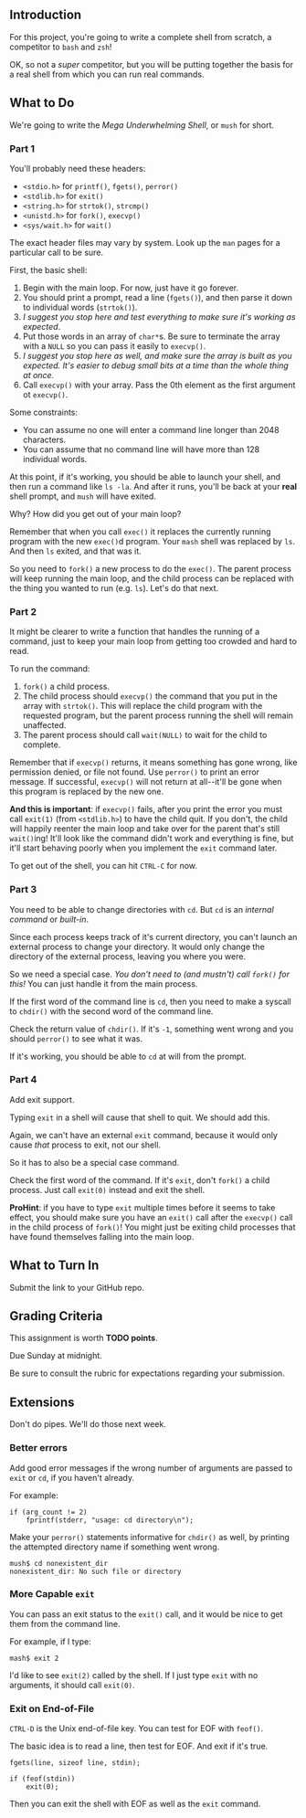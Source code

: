 ## Introduction

For this project, you're going to write a complete shell from scratch, a competitor to `bash` and `zsh`!

OK, so not a _super_ competitor, but you will be putting together the basis for a real shell from which you can run real commands.

## What to Do

We're going to write the _Mega Underwhelming Shell_, or `mush` for short.

### Part 1

You'll probably need these headers:

* `<stdio.h>` for `printf()`, `fgets()`, `perror()`
* `<stdlib.h>` for `exit()`
* `<string.h>` for `strtok()`, `strcmp()`
* `<unistd.h>` for `fork()`, `execvp()`
* `<sys/wait.h>` for `wait()`

The exact header files may vary by system. Look up the `man` pages for a particular call to be sure.

First, the basic shell:  

1. Begin with the main loop. For now, just have it go forever.
2. You should print a prompt, read a line (`fgets()`), and then parse it down to individual words (`strtok()`).
3. _I suggest you stop here and test everything to make sure it's working as expected_.
3. Put those words in an array of `char*`s. Be sure to terminate the array with a `NULL` so you can pass it easily to `execvp()`.
4. _I suggest you stop here as well, and make sure the array is built as you expected. It's easier to debug small bits at a time than the whole thing at once._
5. Call `execvp()` with your array. Pass the 0th element as the first argument ot `execvp()`.

Some constraints:

* You can assume no one will enter a command line longer than 2048 characters.
* You can assume that no command line will have more than 128 individual words.

At this point, if it's working, you should be able to launch your shell, and then run a command like `ls -la`. And after it runs, you'll be back at your **real** shell prompt, and `mush` will have exited.

Why? How did you get out of your main loop?

Remember that when you call `exec()` it replaces the currently running program with the new `exec()`d program. Your `mash` shell was replaced by `ls`. And then `ls` exited, and that was it.

So you need to `fork()` a new process to do the `exec()`. The parent process will keep running the main loop, and the child process can be replaced with the thing you wanted to run (e.g. `ls`). Let's do that next.

### Part 2

It might be clearer to write a function that handles the running of a command, just to keep your main loop from getting too crowded and hard to read.

To run the command:

1. `fork()` a child process.
2. The child process should `execvp()` the command that you put in the array with `strtok()`. This will replace the child program with the requested program, but the parent process running the shell will remain unaffected.
3. The parent process should call `wait(NULL)` to wait for the child to complete.

Remember that if `execvp()` returns, it means something has gone wrong, like permission denied, or file not found. Use `perror()` to print an error message. If successful, `execvp()` will not return at all--it'll be gone when this program is replaced by the new one.

**And this is important**: if `execvp()` fails, after you print the error you must call `exit(1)` (from `<stdlib.h>`) to have the child quit. If you don't, the child will happily reenter the main loop and take over for the parent that's still `wait()`ing! It'll look like the command didn't work and everything is fine, but it'll start behaving poorly when you implement the `exit` command later.

To get out of the shell, you can hit `CTRL-C` for now.

### Part 3

You need to be able to change directories with `cd`. But `cd` is an _internal command_ or _built-in_.

Since each process keeps track of it's current directory, you can't launch an external process to change your directory. It would only change the directory of the external process, leaving you where you were.

So we need a special case. _You don't need to (and mustn't) call `fork()` for this!_ You can just handle it from the main process.

If the first word of the command line is `cd`, then you need to make a syscall to `chdir()` with the second word of the command line.

Check the return value of `chdir()`. If it's `-1`, something went wrong and you should `perror()` to see what it was.

If it's working, you should be able to `cd` at will from the prompt.

### Part 4

Add exit support.

Typing `exit` in a shell will cause that shell to quit. We should add this.

Again, we can't have an external `exit` command, because it would only cause _that_ process to exit, not our shell.

So it has to also be a special case command.

Check the first word of the command. If it's `exit`, don't `fork()` a child process. Just call `exit(0)` instead and exit the shell.

**ProHint**: if you have to type `exit` multiple times before it seems to take effect, you should make sure you have an `exit()` call after the `execvp()` call in the child process of `fork()`! You might just be exiting child processes that have found themselves falling into the main loop.

## What to Turn In

Submit the link to your GitHub repo.

## Grading Criteria

This assignment is worth **TODO points**.

Due Sunday at midnight.

Be sure to consult the rubric for expectations regarding your submission.

## Extensions

Don't do pipes. We'll do those next week.

### Better errors

Add good error messages if the wrong number of arguments are passed to `exit` or `cd`, if you haven't already.

For example:

```
if (arg_count != 2)
    fprintf(stderr, "usage: cd directory\n");
```

Make your `perror()` statements informative for `chdir()` as well, by printing the attempted directory name if something went wrong.

```
mush$ cd nonexistent_dir
nonexistent_dir: No such file or directory
```

### More Capable `exit`

You can pass an exit status to the `exit()` call, and it would be nice to get them from the command line.

For example, if I type:

```
mash$ exit 2
```

I'd like to see `exit(2)` called by the shell. If I just type `exit` with no arguments, it should call `exit(0)`.

### Exit on End-of-File

`CTRL-D` is the Unix end-of-file key. You can test for EOF with `feof()`.

The basic idea is to read a line, then test for EOF. And exit if it's true.

```
fgets(line, sizeof line, stdin);

if (feof(stdin))
    exit(0);
```

Then you can exit the shell with EOF as well as the `exit` command.